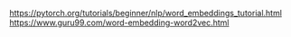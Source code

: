 https://pytorch.org/tutorials/beginner/nlp/word_embeddings_tutorial.html
https://www.guru99.com/word-embedding-word2vec.html
